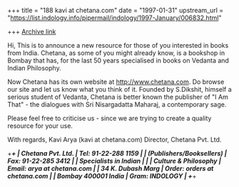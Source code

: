 +++
title = "188 kavi at chetana.com"
date = "1997-01-31"
upstream_url = "https://list.indology.info/pipermail/indology/1997-January/006832.html"

+++
[Archive link](https://list.indology.info/pipermail/indology/1997-January/006832.html)

Hi,
This is to announce a new resource for those of you interested in books from
India. Chetana, as some of you might already know, is a bookshop in Bombay
that has, for the last 50 years specialised in books on Vedanta and Indian
Philosophy.

Now Chetana has its own website at http://www.chetana.com. Do browse our
site and let us know what you think of it. Founded by S.Dikshit, himself a
serious student of Vedanta, Chetana is better known the publisher of "I Am
That" - the dialogues with Sri Nisargadatta Maharaj, a contemporary sage.

Please feel free to criticise us - since we are trying to create a quality
resource for your use.

With regards,
Kavi Arya (kavi at chetana.com)
Director, Chetana Pvt. Ltd.

+***************************************************************+
| Chetana Pvt. Ltd.        | Tel: 91-22-288 1159                |
| (Publishers/Booksellers) | Fax: 91-22-285 3412                |
| Specialists in Indian    |                                    |
|     Culture & Philosophy | Email: arya at chetana.com            |
| 34 K. Dubash Marg        | Order: orders at chetana.com          |
| Bombay 400001 India      | Gram:  INDOLOGY                    |
+***************************************************************+ 





